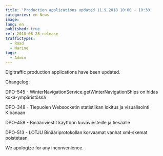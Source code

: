 ```yaml
---
title: 'Production applications updated 11.9.2018 10:00 - 10:30'
categories: en News
image:
lang: en
published: true
ref: 2018-08-28-release
traffictypes:
  - Road
  - Marine
tags:
  - Admin
---
```


Digitraffic production applications have been updated.

Changelog:

DPO-545 - WinterNavigationService.getWinterNavigationShips on hidas koka-ympäristössä

DPO-348 - Tiepuolen Websocketin statistiikan lokitus ja visualisointi Kibanaan

DPO-458 - Binääriviestit käyttöön kuvaviesteille ja tiesäälle

DPO-513 - LOTJU Binääriprotokollan korvaamat vanhat xml-skemat poistetaan

We apologize for any inconvenience.
